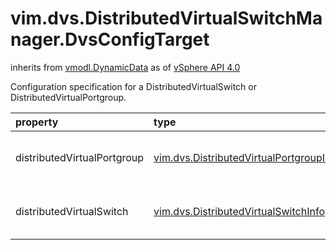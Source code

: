 vim.dvs.DistributedVirtualSwitchManager.DvsConfigTarget
=======================================================
inherits from [vmodl.DynamicData](docs/vmodl.DynamicData.md)
as of [vSphere API 4.0](vim.version.md#vim.version.version5)


Configuration specification for a DistributedVirtualSwitch or   DistributedVirtualPortgroup.

| property | type | optional | priv | desc |
|:---------|:-----|:---------|:-----|:-----|
| distributedVirtualPortgroup | [vim.dvs.DistributedVirtualPortgroupInfo](vim.dvs.DistributedVirtualPortgroupInfo.md "vim.dvs.DistributedVirtualPortgroupInfo") | true | None | List of any DistributedVirtualPortgroup available for host Virtual NIC connection. |
| distributedVirtualSwitch | [vim.dvs.DistributedVirtualSwitchInfo](vim.dvs.DistributedVirtualSwitchInfo.md "vim.dvs.DistributedVirtualSwitchInfo") | true | None | List of any DistributedVirtualSwitch available for host Virtual NIC connection. |


